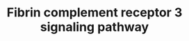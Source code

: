 ---
annotations:
- id: PW:0000474
  parent: regulatory pathway
  type: Pathway Ontology
  value: coagulation cascade pathway
- id: PW:0000503
  parent: regulatory pathway
  type: Pathway Ontology
  value: classical complement pathway
- id: PW:0000024
  parent: regulatory pathway
  type: Pathway Ontology
  value: inflammatory response pathway
- id: CL:0000235
  parent: native cell
  type: Cell Type Ontology
  value: macrophage
- id: CL:0000129
  parent: animal cell
  type: Cell Type Ontology
  value: microglial cell
authors:
- Khanspers
- Andrewmendiola
- Akassoglou
- Egonw
- AlexanderPico
- Eweitz
- Mkutmon
citedin:
- link: PMC8431385
  title: Investigating the Molecular Processes behind the Cell-Specific Toxicity Response
    to Titanium Dioxide Nanobelts (2021)
- link: PMC7702209
  title: LMWF5A suppresses cytokine release by modulating select inflammatory transcription
    factor activity in stimulated PBMC (2020)
description: The blood protein fibrinogen, a key component of the coagulation cascade,
  has been identified as an early molecular factor triggering inflammation in the
  brain and periphery (see bibliography). Upon fibrinogen extravasation across leaky
  vessels (i.e., break down of the blood-brain barrier), fibrinogen is converted by
  thrombin to insoluble fibrin. Based on published studies, this signaling pathway
  highlights fibrin as a CD11b/CD18 (complement receptor; CR3) integrin receptor ligand
  that regulates innate immunity. Fibrin activates central nervous system (CNS) resident
  microglia and peripheral (bone marrow-derived) macrophages via CR3, leading to intracellular
  kinase signaling activation including PI3K, AKT1, and RhoA activity that regulates
  phagocytosis; and NF-κB translocation to the nucleus that transcriptionally regulates
  proinflammatory cytokines and chemokines that recruit T-cells and macrophages. Canonical
  LPS-TLR4 activation of innate immune cells and potential mechanisms of CD11b transactivation
  are shown.  Proteins on this pathway have targeted assays available via the [https://assays.cancer.gov/available_assays?wp_id=WP4136
  CPTAC Assay Portal]
last-edited: 2021-11-30
ndex: 38ce8f2f-8b69-11eb-9e72-0ac135e8bacf
organisms:
- Homo sapiens
redirect_from:
- /index.php/Pathway:WP4136
- /instance/WP4136
- /instance/WP4136_r120387
revision: r120387
schema-jsonld:
- '@context': https://schema.org/
  '@id': https://wikipathways.github.io/pathways/WP4136.html
  '@type': Dataset
  creator:
    '@type': Organization
    name: WikiPathways
  description: The blood protein fibrinogen, a key component of the coagulation cascade,
    has been identified as an early molecular factor triggering inflammation in the
    brain and periphery (see bibliography). Upon fibrinogen extravasation across leaky
    vessels (i.e., break down of the blood-brain barrier), fibrinogen is converted
    by thrombin to insoluble fibrin. Based on published studies, this signaling pathway
    highlights fibrin as a CD11b/CD18 (complement receptor; CR3) integrin receptor
    ligand that regulates innate immunity. Fibrin activates central nervous system
    (CNS) resident microglia and peripheral (bone marrow-derived) macrophages via
    CR3, leading to intracellular kinase signaling activation including PI3K, AKT1,
    and RhoA activity that regulates phagocytosis; and NF-κB translocation to the
    nucleus that transcriptionally regulates proinflammatory cytokines and chemokines
    that recruit T-cells and macrophages. Canonical LPS-TLR4 activation of innate
    immune cells and potential mechanisms of CD11b transactivation are shown.  Proteins
    on this pathway have targeted assays available via the [https://assays.cancer.gov/available_assays?wp_id=WP4136
    CPTAC Assay Portal]
  keywords:
  - AKT1
  - CBL-B
  - CCL2
  - CD11b
  - CD14
  - CD18
  - CHUK
  - CXCL10
  - CXCL3
  - DAP12
  - FGA
  - FGB
  - FGG
  - Fibrin
  - IFNB1
  - IKBKB
  - IKBKG
  - IL12B
  - IL6
  - IRAK1
  - IRAK2
  - IRAK4
  - IRF3
  - LBP
  - LPS
  - MD2
  - MYD88
  - NFKB1
  - NOS2
  - PI3K
  - Plasmin
  - Plasminogen
  - RAPL
  - REL
  - RELA
  - RHOA
  - SRC
  - SYK
  - TIRAP
  - TLR3
  - TLR4
  - TNF
  - TRAF
  - TRAF6
  - TRIF
  - tPA
  license: CC0
  name: Fibrin complement receptor 3 signaling pathway
seo: CreativeWork
title: Fibrin complement receptor 3 signaling pathway
wpid: WP4136
---